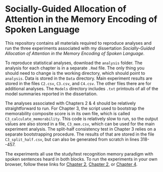 # Socially-Guided Allocation of Attention in the Memory Encoding of Spoken Language

This repository contains all materials required to reproduce analyses and run the three experiments associated with my dissertation *Socially-Guided Allocation of Attention in the Memory Encoding of Spoken Language*.

To reproduce statistical analyses, download the `analysis` folder. The analysis for each chapter is in a separate `.Rmd` file. The only thing you should need to change is the working directory, which should point to `analysis`. Data is stored in the `Data` directory. Main experiment results are stored in the files `C2.csv`, `C3.csv`, and `C4.csv`. The other files there are for additional analyses. The `Models` directory includes `.txt` printouts of all of the model summaries reported in the dissertation. 

The analyses associated with Chapters 2 \& 4 should be relatively straightforward to run. For Chapter 3, the script used to bootstrap the memorability composite score is in its own file, which is called `C3_calculate_memorability`. This code is relatively slow to run, so the output values are also stored in a file, `C3_mem.csv`, which can be used for the main experiment analysis. The split-half consistency test in Chapter 3 relies on a separate bootstrapping procedure. The results of that are stored in the file `C3_split_half.csv`, but can also be generated from scratch in lines 318--457. 

The experiments all use the study/test recognition memory paradigm with spoken sentences heard in both blocks. To run the experiments in your own browser, follow these links for [Chapter 2](https://willclapp.github.io/socially-guided-attention/exp/exp.html), [Chapter 2](https://willclapp.github.io/socially-guided-attention/exp/exp.html), or [Chapter 4](https://willclapp.github.io/socially-guided-attention/exp/exp.html).




